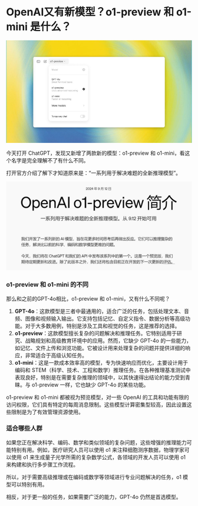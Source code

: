 # OpenAI又有新模型？o1-preview 和 o1-mini 是什么？

![R_24-09-13-22-13-51_80](./assets/240913-OpenAI又有新模型o1-preview和o1-mini是什么/R_24-09-13-22-13-51_80.jpg)

今天打开 ChatGPT，发现又新增了两款新的模型：o1-preview 和 o1-mini，看这个名字是完全理解不了有什么不同。

打开官方介绍了解下才知道原来是：“一系列用于解决难题的全新推理模型”。

![R_24-09-13-22-15-27_80](./assets/240913-OpenAI又有新模型o1-preview和o1-mini是什么/R_24-09-13-22-15-27_80.jpg)

### o1-preview 和 o1-mini 的不同

那么和之前的GPT-4o相比，o1-preview 和 o1-mini，又有什么不同呢？

1. **GPT-4o**：这款模型是三者中最通用的，适合广泛的任务，包括处理文本、音频、图像和视频输入输出。它支持包括记忆、自定义指令、数据分析等高级功能。对于大多数用例，特别是涉及工具和视觉的任务，这是推荐的选择。
2. **o1-preview**：这款模型擅长复杂的问题解决和推理任务。它特别适用于研究、战略规划和高级教育环境中的应用。然而，它缺少 GPT-4o 的一些能力，如记忆、文件上传和浏览功能。它被设计用来处理复杂的问题并提供详细的响应，非常适合于高级认知任务。
3. **o1-mini**：这是一款成本效率高的模型，专为快速响应而优化，主要设计用于编码和 STEM（科学、技术、工程和数学）推理任务。在各种推理基准测试中表现良好，特别是在需要复杂推理的领域中，以其快速得出结论的能力受到青睐。与 o1-preview 一样，它也缺少 GPT-4o 的某些功能。

o1-preview 和 o1-mini 都被视为预览模型，对一些 OpenAI 的工具和功能有限的访问权限，它们具有特定的每周消息限制。这些模型计算密集型较高，因此设置这些限制是为了有效管理资源使用。

### 适合哪些人群

如果您正在解决科学、编码、数学和类似领域的复杂问题，这些增强的推理能力可能特别有用。例如，医疗研究人员可以使用 o1 来注释细胞测序数据，物理学家可以使用 o1 来生成量子光学所需的复杂数学公式，各领域的开发人员可以使用 o1 来构建和执行多步骤工作流程。 

所以，对于需要高级推理或在编码或数学等领域进行专业问题解决的任务，o1 模型可以特别有用。

相反，对于更一般的任务，如果需要广泛的能力，GPT-4o 仍然是首选模型。